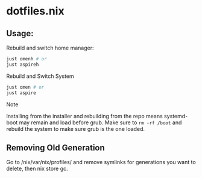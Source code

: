 # dotfiles.nix

## Usage:

Rebuild and switch home manager:

```bash
just omenh # or
just aspireh
```

Rebuild and Switch System

```bash
just omen # or
just aspire
```

> [!NOTE]
> Installing from the installer and rebuilding from the repo means systemd-boot may remain and load before grub.
> Make sure to `rm -rf /boot` and rebuild the system to make sure grub is the one loaded.

## Removing Old Generation

Go to /nix/var/nix/profiles/ and remove symlinks for generations you want to delete, then nix store gc.
